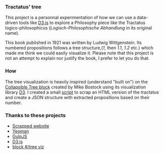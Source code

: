 ### Tractatus' tree

This project is a personnal experimentation of how we can use a data-driven tools like [D3.js][d3] to explore a Philosophy piece like the Tractatus logico-philosophicus (*Logisch-Philosophische Abhandlung* in its original name).

This book published in 1921 was written by Ludwig Wittgenstein. Its numbered propositions follows a tree structure,(*1*, then *1.1*, *1.2* etc.) which made me think we could easily visualize it. 
Please note that this project is not an attempt to explain nor justify the book, I prefer to let you do that.

### How 
The tree visualization is heavily inspired (understand "built on") on the [Collapsible Tree block][block] created by Mike Bostock using its visualization library [D3][d3]. I created a small [script][] to scrap an HTML version of the tractatus and create a JSON structure with extracted propositions based on their number. 


### Thanks to these projects
- [Scrapped website][edu]
- [Yeoman][yeoman]
- [GulpJS][gulp]
- [D3.js][d3]
- [block #/tree viz][block]

[edu]:http://people.umass.edu/phil335-klement-2/tlp/tlp.html
[d3]: http://d3js.org/
[block]: http://bl.ocks.org/mbostock/4339083
[gulp]: http://gulpjs.com/
[yeoman]: http://yeoman.io/
[script]: https://github.com/pbellon/tractatus-tree/blob/master/scripts/generate_json.py

